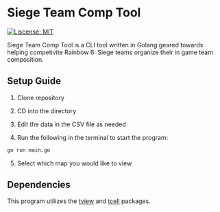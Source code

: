 # Siege Team Comp Tool

[![Liscense: MIT](https://img.shields.io/badge/License-MIT-yellow.svg)](https://opensourse.org/licenses/MIT)

Siege Team Comp Tool is a CLI tool written in Golang geared towards helping competivite Rainbow 6: Siege teams organize their in game team composition.

## Setup Guide

1. Clone repository

2. CD into the directory

3. Edit the data in the CSV file as needed

4. Run the following in the terminal to start the program:

```bash
go run main.go
```

5. Select which map you would like to view

## Dependencies

This program utilizes the [tview](https://github.com/rivo/tview) and [tcell](https://github.com/gdamore/tcell) packages.
